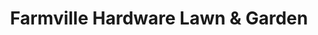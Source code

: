 ---
title: "Farmville Hardware Lawn & Garden"
url: /farmville/farmville-hardware-lawn-and-garden/
shop: hardware
---